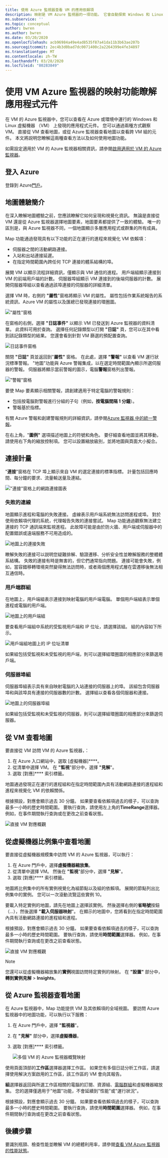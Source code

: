 ```yaml
---
title: 使用 Azure 監視器查看 VM 的應用依賴項
description: 映射是 VM Azure 監視器的一項功能。 它會自動探索 Windows 和 Linux 系統上的應用程式元件，並映射服務之間的通信。 本文詳細介紹了如何在各種方案中使用 Map 要素。
ms.subservice: ''
ms.topic: conceptual
author: bwren
ms.author: bwren
ms.date: 03/20/2020
ms.openlocfilehash: acb96984a49e4ad8535f87a41da11b3b63ae207b
ms.sourcegitcommit: 2ec4b3d0bad7dc0071400c2a2264399e4fe34897
ms.translationtype: MT
ms.contentlocale: zh-TW
ms.lasthandoff: 03/28/2020
ms.locfileid: "80283849"
---
```

# <a name="use-the-map-feature-of-azure-monitor-for-vms-to-understand-application-components"></a>使用 VM Azure 監視器的映射功能瞭解應用程式元件
在 VM 的 Azure 監視器中，您可以查看在 Azure 或環境中運行的 Windows 和 Linux 虛擬機器 （VM） 上發現的應用程式元件。 您可以通過兩種方式觀察 VM。 直接從 VM 查看地圖，或從 Azure 監視器查看地圖以查看跨 VM 組的元件。 本文將説明您瞭解這兩種查看方法以及如何使用地圖功能。 

如需設定適用於 VM 的 Azure 監視器相關資訊，請參閱[啟用適用於 VM 的 Azure 監視器](vminsights-enable-overview.md)。

## <a name="sign-in-to-azure"></a>登入 Azure
登錄到 Azure[門戶](https://portal.azure.com)。

## <a name="introduction-to-the-map-experience"></a>地圖體驗簡介
在深入瞭解地圖體驗之前，您應該瞭解它如何呈現和視覺化資訊。 無論是直接從 VM 還是從 Azure 監視器選擇地圖要素，地圖要素都提供了一致的體驗。 唯一的區別是，與 Azure 監視器不同，一個地圖顯示多層應用程式或群集的所有成員。

Map 功能通過發現具有以下功能的正在運行的進程來視覺化 VM 依賴項： 

- 伺服器之間的活動網路連接。
- 入站和出站連接延遲。
- 在指定時間範圍內跨任何 TCP 連接的體系結構的埠。  
 
展開 VM 以顯示流程詳細資訊，僅顯示與 VM 通信的進程。 用戶端組顯示連接到 VM 的前端用戶端的計數。 伺服器埠組顯示 VM 連接到的後端伺服器的計數。 展開伺服器埠組以查看通過該埠連接的伺服器的詳細清單。  

選擇 VM 時，右側的 **"屬性**"窗格將顯示 VM 的屬性。 屬性包括作業系統報告的系統資訊、Azure VM 的屬性以及匯總已發現連接的環圈圖。 

!["屬性"窗格](./media/vminsights-maps/properties-pane-01.png)

在窗格的右側，選擇 **"日誌事件"** 以顯示 VM 已發送到 Azure 監視器的資料清單。 此資料可用於查詢。  選擇任何記錄類型以打開 **"日誌"** 頁，您可以在其中看到該記錄類型的結果。 您還會看到針對 VM 篩選的預配置查詢。  

![日誌事件窗格](./media/vminsights-maps/properties-pane-logs-01.png)

關閉 **"日誌"** 頁並返回到"**屬性"** 窗格。 在此處，選擇 **"警報"** 以查看 VM 運行狀況標準警報。 "地圖"功能與 Azure 警報集成，以在選定時間範圍內顯示所選伺服器的警報。 伺服器將顯示當前警報的圖示，電腦**警報**窗格列出警報。 

!["警報"窗格](./media/vminsights-maps/properties-pane-alerts-01.png)

要使 Map 要素顯示相關警報，請創建適用于特定電腦的警報規則：

- 包括按電腦對警報進行分組的子句（例如，**按電腦間隔 1 分鐘**）。
- 警報基於指標。

有關 Azure 警報和創建警報規則的詳細資訊，請參閱[Azure 監視器 中的統一警報](../../azure-monitor/platform/alerts-overview.md)。

在右上角，"**圖例"** 選項描述地圖上的符號和角色。 要仔細查看地圖並將其移動，請使用右下角的縮放控制項。 您可以設置縮放級別，並將地圖與頁面大小擬合。  

## <a name="connection-metrics"></a>連接計量
"**連接**"窗格在 TCP 埠上顯示來自 VM 的選定連接的標準指標。 計量包括回應時間、每分鐘的要求、流量輸送量及連結。  

!["連接"窗格上的網路連接圖表](./media/vminsights-maps/map-group-network-conn-pane-01.png)  

### <a name="failed-connections"></a>失敗的連線
地圖顯示進程和電腦的失敗連接。 虛線表示用戶端系統無法訪問進程或埠。 對於使用依賴項代理的系統，代理報告失敗的連接嘗試。 Map 功能通過觀察無法建立連接的 TCP 通訊端來監視進程。 此故障可能是由於防火牆、用戶端或伺服器中的配置錯誤或遠端服務不可用造成的。

![地圖上的連接失敗](./media/vminsights-maps/map-group-failed-connection-01.png)

瞭解失敗的連接可以説明您疑難排解、驗證遷移、分析安全性並瞭解服務的整體體系結構。 失敗的連接有時是無害的，但它們通常指向問題。 連接可能會失敗，例如，當容錯移轉環境突然變得無法訪問時，或者兩個應用程式層在雲遷移後無法相互通信時。

### <a name="client-groups"></a>用戶端群組
在地圖上，用戶端組表示連接到映射電腦的用戶端電腦。 單個用戶端組表示單個進程或電腦的用戶端。

![地圖上的用戶端組](./media/vminsights-maps/map-group-client-groups-01.png)

要查看用戶端組中系統的受監視用戶端和 IP 位址，請選擇該組。 組的內容如下所示。  

![用戶端組地圖上的 IP 位址清單](./media/vminsights-maps/map-group-client-group-iplist-01.png)

如果組包括受監視和未受監視的用戶端，則可以選擇組環圈圖的相應部分來篩選用戶端。

### <a name="server-port-groups"></a>伺服器埠組
伺服器埠組表示具有來自映射電腦的入站連接的伺服器上的埠。 該組包含伺服器埠和與該埠具有連接的伺服器數的計數。 選擇組以查看各個伺服器和連接。 

![地圖上的伺服器埠組](./media/vminsights-maps/map-group-server-port-groups-01.png)  

如果組包括受監視和未受監視的伺服器，則可以選擇組環圈圖的相應部分來篩選伺服器。

## <a name="view-a-map-from-a-vm"></a>從 VM 查看地圖 

要直接從 VM 訪問 VM 的 Azure 監視器，：

1. 在 Azure 入口網站中，選取 [虛擬機器]****。 
2. 從清單中選擇 VM。 在 **"監視**"部分中，選擇 **"見解**"。  
3. 選取 [對應]**** 索引標籤。

地圖通過發現正在運行的進程組和在指定時間範圍內具有活動網路連接的進程組和進程來視覺化 VM 的依賴關係。  

根據預設，對應會顯示過去 30 分鐘。 如果要查看依賴項過去的樣子，可以查詢最多一小時的歷史時間範圍。 要執行查詢，請使用左上角的**TimeRange**選擇器。 例如，在事件期間執行查詢或在更改之前查看狀態。  

![直接 VM 對應概觀](./media/vminsights-maps/map-direct-vm-01.png)

## <a name="view-a-map-from-a-virtual-machine-scale-set"></a>從虛擬機器比例集中查看地圖

要直接從虛擬機器規模集中訪問 VM 的 Azure 監視器，可以執行：

1. 在 Azure 門戶中，選擇**虛擬機器縮放集**。
2. 從清單中選擇 VM。 然後在 **"監視**"部分中，選擇 **"見解**"。  
3. 選取 [對應]**** 索引標籤。

地圖將比例集中的所有實例視覺化為組節點以及組的依賴項。 展開的節點列出比例集中的實例。 您可以一次滾動流覽這些實例 10。 

要載入特定實例的地圖，請先在地圖上選擇該實例。 然後選擇右側的**省略號**按鈕 （...），然後選擇 **"載入伺服器映射**"。 在顯示的地圖中，您將看到在指定時間範圍內具有活動網路連接的進程組和進程。 

根據預設，對應會顯示過去 30 分鐘。 如果要查看依賴項過去的樣子，可以查詢最多一小時的歷史時間範圍。 要執行查詢，請使用**時間範圍**選擇器。 例如，在事件期間執行查詢或在更改之前查看狀態。

![直接 VM 對應概觀](./media/vminsights-maps/map-direct-vmss-01.png)

>[!NOTE]
>您還可以從虛擬機器縮放集的**實例**視圖訪問特定實例的映射。 在 **"設置"** 部分中，**轉到實例見解** > **Insights**。

## <a name="view-a-map-from-azure-monitor"></a>從 Azure 監視器查看地圖

在 Azure 監視器中，Map 功能提供 VM 及其依賴項的全域視圖。 要訪問 Azure 監視器中的地圖功能，可以執行以下服務：

1. 在 Azure 門戶中，選擇 **"監視器**"。 
2. 在 **"見解"** 部分中，選擇**虛擬機器**。
3. 選取 [對應]**** 索引標籤。

   ![多個 VM 的 Azure 監視器概覽映射](./media/vminsights-maps/map-multivm-azure-monitor-01.png)

使用頁面頂部的**工作區**選擇器選擇工作區。 如果您有多個日誌分析工作區，請選擇使用解決方案啟用的工作區，該工作區的 VM 會向其報告。 

**組**選擇器返回與所選工作區相關的電腦的訂閱、資源組、[電腦群組](../../azure-monitor/platform/computer-groups.md)和虛擬機器縮放集。 您的選擇僅適用于"地圖"功能，不會延續到"性能"或"運行狀況"。

根據預設，對應會顯示過去 30 分鐘。 如果要查看依賴項過去的樣子，可以查詢最多一小時的歷史時間範圍。 要執行查詢，請使用**時間範圍**選擇器。 例如，在事件期間執行查詢或在更改之前查看狀態。  

## <a name="next-steps"></a>後續步驟

要識別瓶頸、檢查性能並瞭解 VM 的總體利用率，請參閱[查看 VM Azure 監視器的性能狀態](vminsights-performance.md)。 
